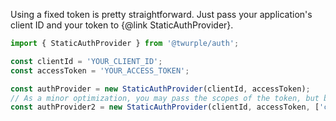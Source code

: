 Using a fixed token is pretty straightforward. Just pass your application's client ID and your token to {@link StaticAuthProvider}.

```ts twoslash
import { StaticAuthProvider } from '@twurple/auth';

const clientId = 'YOUR_CLIENT_ID';
const accessToken = 'YOUR_ACCESS_TOKEN';

const authProvider = new StaticAuthProvider(clientId, accessToken);
// As a minor optimization, you may pass the scopes of the token, but be sure they're correct in that case!
const authProvider2 = new StaticAuthProvider(clientId, accessToken, ['chat:read', 'chat:edit', 'channel:moderate']);
```
